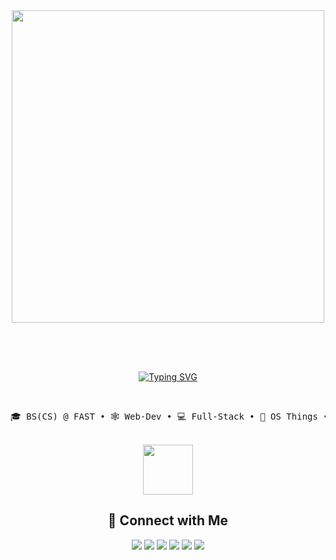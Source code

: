 <div align="center">
<img style="margin: 0px 0px 30px 0px;" src="https://media1.tenor.com/m/psQzFHIko4MAAAAd/study-anime.gif" width="500px">

<br><br>
[![Typing SVG](https://readme-typing-svg.demolab.com?font=Fira+Code&duration=3000&pause=1000&color=FFFFFF&center=true&multiline=true&random=false&width=1000&height=150&lines=Hey%2C+I'm+Ahsan!;I+build+whatever+seems+fun.+%F0%9F%97%A1%EF%B8%8F;AI%2C+drones%2C+or+just+curiosity+at+work.+%E2%9A%94%EF%B8%8F)](https://git.io/typing-svg)
    
<br>

<pre>
🎓 BS(CS) @ FAST • 🕸️ Web-Dev • 💻 Full-Stack • 💸 OS Things • 🤖 AI • 🚀 Tinkering with Drones 
</pre>

<br>
<img src="https://media.giphy.com/media/UQ1EI1ML2ABQdbebup/giphy.gif?cid=ecf05e478vt5zl447dawj41l9ti18dt2tmk255vc5tenvwsk&ep=v1_stickers_search&rid=giphy.gif&ct=s" width="80px">
<br>

## 🔗 Connect with Me

[![](https://img.shields.io/badge/Website-Portfolio-brightgreen)](https://sndev.netlify.app)
[![](https://img.shields.io/badge/LinkedIn-Profile-blue)](https://www.linkedin.com/in/ahsan-naveed-805a5a230/)
[![](https://img.shields.io/badge/Medium-Blog-green)]([https://medium.com/@your_handle](https://medium.com/@ahsan47sn))
[![](https://img.shields.io/badge/Resume-Download-blue)](https://github.com/Sn47/Sn47/raw/main/Resume.pdf)
[![](https://img.shields.io/badge/Email-Contact_me-red)](mailto:l215316@lhr.nu.edu.pk)
[![](https://img.shields.io/badge/Resume-View%20PDF-blue)](https://github.com/Sn47/Sn47/blob/main/Resume.pdf)



<br>

</div>
